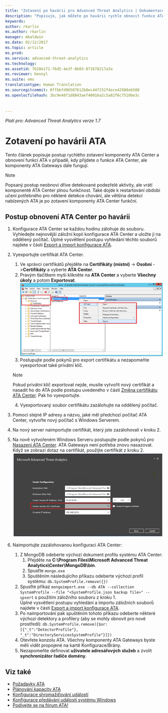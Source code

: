```yaml
---
title: "Zotavení po havárii pro Advanced Threat Analytics | Dokumentace Microsoftu"
description: "Popisuje, jak můžete po havárii rychle obnovit funkce ATA."
keywords: 
author: rkarlin
ms.author: rkarlin
manager: mbaldwin
ms.date: 02/12/2017
ms.topic: article
ms.prod: 
ms.service: advanced-threat-analytics
ms.technology: 
ms.assetid: 7620e171-76d5-4e3f-8b03-871678217a3a
ms.reviewer: bennyl
ms.suite: ems
translationtype: Human Translation
ms.sourcegitcommit: 8ffbbfd96507612b8ec44f232f4ece42988eb588
ms.openlocfilehash: 3bc9e48f1d8843aef40016a2c5a82f6c7510be3c


---
```


*Platí pro: Advanced Threat Analytics verze 1.7*



# <a name="ata-disaster-recovery"></a>Zotavení po havárii ATA
Tento článek popisuje postup rychlého zotavení komponenty ATA Center a obnovení funkcí ATA v případě, kdy přijdete o funkce ATA Center, ale komponenty ATA Gateways dále fungují. 

>[!NOTE]
> Popsaný postup neobnoví dříve detekované podezřelé aktivity, ale vrátí komponentě ATA Center plnou funkčnost. Také dojde k restartování období učení potřebného pro některé detekce chování, ale většina detekcí nabízených ATA je po zotavení komponenty ATA Center funkční. 

## <a name="how-to-recovery-your-ata-center-after-disaster"></a>Postup obnovení ATA Center po havárii

1. Konfigurace ATA Center se každou hodinu zálohuje do souboru. Vyhledejte nejnovější záložní kopii konfigurace ATA Center a uložte ji na oddělený počítač. Úplné vysvětlení postupu vyhledání těchto souborů najdete v části [Export a import konfigurace ATA](/advanced-threat-analytics/deploy-use/ata-configuration-file). 
2. Vyexportujte certifikát ATA Center.
    1. Ve správci certifikátů přejděte na **Certifikáty (místní)** -> **Osobní** ->**Certifikáty** a vyberte **ATA Center**.
    2. Pravým tlačítkem myši klikněte na **ATA Center** a vyberte **Všechny úkoly** a potom **Exportovat**. 
     ![Certifikát ATA Center](media/ata-center-cert.png)
    3. Postupujte podle pokynů pro export certifikátu a nezapomeňte vyexportovat také privátní klíč.

    > [!NOTE] 
    > Pokud privátní klíč exportovat nejde, musíte vytvořit nový certifikát a nasadit ho do ATA podle postupu uvedeného v části [Změna certifikátu ATA Center](/advanced-threat-analytics/deploy-use/modifying-ata-config-centercert). Pak ho vyexportujte. 

    4. Vyexportovaný soubor certifikátu zazálohujte na oddělený počítač.
3. Pomocí stejné IP adresy a názvu, jaké měl předchozí počítač ATA Center, vytvořte nový počítač s Windows Serverem.
4. Na nový server naimportujte certifikát, který jste zazálohovali v kroku 2.
5. Na nově vytvořeném Windows Serveru postupujte podle pokynů pro [Nasazení ATA Center](/advanced-threat-analytics/deploy-use/install-ata-step1). ATA Gateways není potřeba znovu nasazovat. Když se zobrazí dotaz na certifikát, použijte certifikát z kroku 2. 
![Obnovení ATA Center](media/ata-center-restore.png)
6. Naimportujte zazálohovanou konfiguraci ATA Center:
    1. Z MongoDB odeberte výchozí dokument profilu systému ATA Center: 
        1. Přejděte na **C:\Program Files\Microsoft Advanced Threat Analytics\Center\MongoDB\bin**. 
        2. Spusťte `mongo.exe` 
        3. Spuštěním následujícího příkazu odeberte výchozí profil systému: `db.SystemProfile.remove({})`
    2. Spusťte příkaz `mongoimport.exe --db ATA --collection SystemProfile --file "<SystemProfile.json backup file>" --upsert` s použitím záložního souboru z kroku 1.</br>
    Úplné vysvětlení postupu vyhledání a importu záložních souborů najdete v části [Export a import konfigurace ATA](/advanced-threat-analytics/deploy-use/ata-configuration-file). 
    3. Po naimportování pak spuštěním tohoto příkazu odeberte některé výchozí detektory a profilery (aby se mohly obnovit pro nové prostředí): `db.SystemProfile.remove({$or:[{"_t":"DetectorProfile"}, "_t":"DirectoryServicesSystemProfile"}]}) `
    4. Otevřete konzolu ATA. Všechny komponenty ATA Gateways byste měli vidět propojené na kartě Konfigurace/Brány. 
    5. Nezapomeňte definovat **uživatele adresářových služeb** a zvolit **synchronizátor řadiče domény**. 






## <a name="see-also"></a>Viz také
- [Požadavky ATA](/advanced-threat-analytics/plan-design/ata-prerequisites)
- [Plánování kapacity ATA](/advanced-threat-analytics/plan-design/ata-capacity-planning)
- [Konfigurace shromažďování událostí](/advanced-threat-analytics/deploy-use/configure-event-collection)
- [Konfigurace předávání událostí systému Windows](/advanced-threat-analytics/deploy-use/configure-event-collection#configuring-windows-event-forwarding)
- [Podívejte se na fórum ATA!](https://social.technet.microsoft.com/Forums/security/home?forum=mata)



<!--HONumber=Feb17_HO2-->


